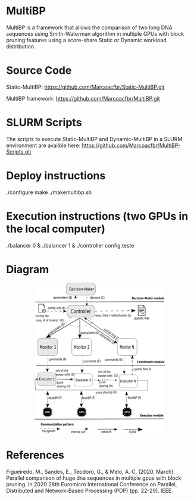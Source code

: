 # MultiBP
MultiBP is a framework that allows the comparison of two long DNA sequences using Smith-Waterman algorithm in multiple GPUs with block pruning features using a score-share Static or Dynamic workload distribution.

# Source Code
Static-MultiBP: https://github.com/Marcoacfbr/Static-MultiBP.git

MultiBP framework: https://github.com/Marcoacfbr/MultiBP.git

# SLURM Scripts
The scripts to execute Static-MultiBP and Dynamic-MultiBP in a SLURM environment are availble here: https://github.com/Marcoacfbr/MultiBP-Scripts.git

# Deploy instructions
./configure
make
./makemultibp.sh

# Execution instructions (two GPUs in the local computer)
./balancer 0 &
./balancer 1 &
./controller config.teste

# Diagram
<p align="center">
  <img src="Figures/Diagrama.png" width="350" title="MultiBP Diagram">
</p>

# References
Figueiredo, M., Sandes, E., Teodoro, G., & Melo, A. C. (2020, March). Parallel comparison of huge dna sequences in multiple gpus with block pruning. In 2020 28th Euromicro International Conference on Parallel, Distributed and Network-Based Processing (PDP) (pp. 22-29). IEEE.
